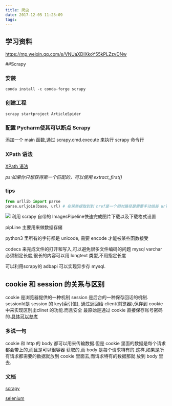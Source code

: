 ```yaml
---
title: 爬虫
date: 2017-12-05 11:23:09
tags:
---
```




## 学习资料
https://mp.weixin.qq.com/s/VNUaXDIXkoY55kPLZzvDNw

##Scrapy
### 安装
`conda install -c conda-forge scrapy`
### 创建工程
`scrapy startproject ArticleSpider`
### 配置 Pycharm使其可以断点 Scrapy
添加一个 main 函数,通过 scrapy.cmd.execute 来执行 scrapy 命令行
### XPath 语法
[XPath 语法](http://www.w3school.com.cn/xpath/xpath_syntax.asp)

*ps:如果你只想获得第一个匹配的，可以使用.extract_first()*

### tips
```python
from urllib import parse
parse.urljoin(base, url) # 在某些提取到到 href是一个相对路径是需要手动组装 url
```
![](https://ws4.sinaimg.cn/large/006tNc79gy1foykdbiw7wj31kw0bwwfc.jpg)
利用 scrapy 自带的 ImagesPipeline快速完成图片下载以及下载格式设置

pipLine 主要用来做数据存储

python3 里所有的字符都是 unicode, 需要 encode 才能被某些函数接受

codecs 来完成文件的打开和写入,可以避免很多文件编码的问题
mysql varchar 必须制定长度,很长的内容可以用 longtext 类型,不用指定长度

可以利用scrapy的 adbapi 可以实现异步存 mysql.

## cookie 和 session 的关系与区别
cookie 是浏览器提供的一种机制
session 是后台的一种保存回话的机制. sessionId是 session 的 key(索引值),
通过返回给 client(浏览器),保存到 cookie 中来实现区别出clinet 的功能.而且安全
最原始是通过 cookie 直接保存账号密码的.[具体可以参考](https://coding.imooc.com/lesson/92.html#mid=2850)
### 多说一句
cookie 和 http 的 body 都可以用来传输数据.但是 cookie 里面的数据是每个请求都会带上的,而且是可以很容器
获取的,而 body 是每个请求特有的.这样,如果是所有请求都需要的数据就放到 cookie 里面去,而请求特有的数据那就
放到 body 里去.


### 文档
[scrapy](http://scrapy-chs.readthedocs.io/zh_CN/0.24/intro/tutorial.html)

[selenium](http://selenium-python-zh.readthedocs.io/en/latest/getting-started.html)

